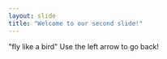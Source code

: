 ```yaml
---
layout: slide
title: "Welcome to our second slide!"
---
```

"fly like a bird"
Use the left arrow to go back!
